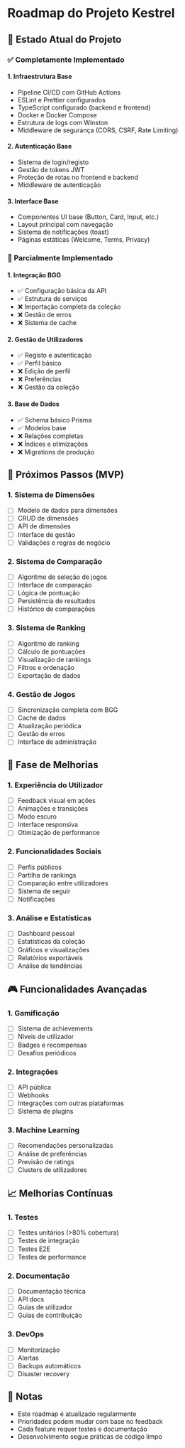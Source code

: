 # Roadmap do Projeto Kestrel

## 🚀 Estado Atual do Projeto

### ✅ Completamente Implementado

#### 1. Infraestrutura Base
- Pipeline CI/CD com GitHub Actions
- ESLint e Prettier configurados
- TypeScript configurado (backend e frontend)
- Docker e Docker Compose
- Estrutura de logs com Winston
- Middleware de segurança (CORS, CSRF, Rate Limiting)

#### 2. Autenticação Base
- Sistema de login/registo
- Gestão de tokens JWT
- Proteção de rotas no frontend e backend
- Middleware de autenticação

#### 3. Interface Base
- Componentes UI base (Button, Card, Input, etc.)
- Layout principal com navegação
- Sistema de notificações (toast)
- Páginas estáticas (Welcome, Terms, Privacy)

### 🔨 Parcialmente Implementado

#### 1. Integração BGG
- ✅ Configuração básica da API
- ✅ Estrutura de serviços
- ❌ Importação completa da coleção
- ❌ Gestão de erros
- ❌ Sistema de cache

#### 2. Gestão de Utilizadores
- ✅ Registo e autenticação
- ✅ Perfil básico
- ❌ Edição de perfil
- ❌ Preferências
- ❌ Gestão da coleção

#### 3. Base de Dados
- ✅ Schema básico Prisma
- ✅ Modelos base
- ❌ Relações completas
- ❌ Índices e otimizações
- ❌ Migrations de produção

## 🎯 Próximos Passos (MVP)

### 1. Sistema de Dimensões
- [ ] Modelo de dados para dimensões
- [ ] CRUD de dimensões
- [ ] API de dimensões
- [ ] Interface de gestão
- [ ] Validações e regras de negócio

### 2. Sistema de Comparação
- [ ] Algoritmo de seleção de jogos
- [ ] Interface de comparação
- [ ] Lógica de pontuação
- [ ] Persistência de resultados
- [ ] Histórico de comparações

### 3. Sistema de Ranking
- [ ] Algoritmo de ranking
- [ ] Cálculo de pontuações
- [ ] Visualização de rankings
- [ ] Filtros e ordenação
- [ ] Exportação de dados

### 4. Gestão de Jogos
- [ ] Sincronização completa com BGG
- [ ] Cache de dados
- [ ] Atualização periódica
- [ ] Gestão de erros
- [ ] Interface de administração

## 🔄 Fase de Melhorias

### 1. Experiência do Utilizador
- [ ] Feedback visual em ações
- [ ] Animações e transições
- [ ] Modo escuro
- [ ] Interface responsiva
- [ ] Otimização de performance

### 2. Funcionalidades Sociais
- [ ] Perfis públicos
- [ ] Partilha de rankings
- [ ] Comparação entre utilizadores
- [ ] Sistema de seguir
- [ ] Notificações

### 3. Análise e Estatísticas
- [ ] Dashboard pessoal
- [ ] Estatísticas da coleção
- [ ] Gráficos e visualizações
- [ ] Relatórios exportáveis
- [ ] Análise de tendências

## 🎮 Funcionalidades Avançadas

### 1. Gamificação
- [ ] Sistema de achievements
- [ ] Níveis de utilizador
- [ ] Badges e recompensas
- [ ] Desafios periódicos

### 2. Integrações
- [ ] API pública
- [ ] Webhooks
- [ ] Integrações com outras plataformas
- [ ] Sistema de plugins

### 3. Machine Learning
- [ ] Recomendações personalizadas
- [ ] Análise de preferências
- [ ] Previsão de ratings
- [ ] Clusters de utilizadores

## 📈 Melhorias Contínuas

### 1. Testes
- [ ] Testes unitários (>80% cobertura)
- [ ] Testes de integração
- [ ] Testes E2E
- [ ] Testes de performance

### 2. Documentação
- [ ] Documentação técnica
- [ ] API docs
- [ ] Guias de utilizador
- [ ] Guias de contribuição

### 3. DevOps
- [ ] Monitorização
- [ ] Alertas
- [ ] Backups automáticos
- [ ] Disaster recovery

## 📝 Notas
- Este roadmap é atualizado regularmente
- Prioridades podem mudar com base no feedback
- Cada feature requer testes e documentação
- Desenvolvimento segue práticas de código limpo